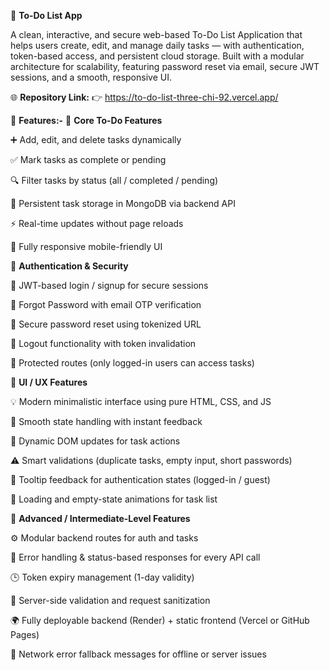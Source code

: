 📝 **To-Do List App**

A clean, interactive, and secure web-based To-Do List Application that helps users create, edit, and manage daily tasks — with authentication, token-based access, and persistent cloud storage.
Built with a modular architecture for scalability, featuring password reset via email, secure JWT sessions, and a smooth, responsive UI.

🌐 **Repository Link:** 👉 https://to-do-list-three-chi-92.vercel.app/

🚀 **Features:-**
🔹 **Core To-Do Features**

➕ Add, edit, and delete tasks dynamically

✅ Mark tasks as complete or pending

🔍 Filter tasks by status (all / completed / pending)

💾 Persistent task storage in MongoDB via backend API

⚡ Real-time updates without page reloads

📱 Fully responsive mobile-friendly UI

🔐 **Authentication & Security**

🧠 JWT-based login / signup for secure sessions

📧 Forgot Password with email OTP verification

🔑 Secure password reset using tokenized URL

🚪 Logout functionality with token invalidation

🧱 Protected routes (only logged-in users can access tasks)

🎨 **UI / UX Features**

💡 Modern minimalistic interface using pure HTML, CSS, and JS

🧭 Smooth state handling with instant feedback

🔄 Dynamic DOM updates for task actions

⚠️ Smart validations (duplicate tasks, empty input, short passwords)

🧊 Tooltip feedback for authentication states (logged-in / guest)

🧰 Loading and empty-state animations for task list

🧠 **Advanced / Intermediate-Level Features**

⚙️ Modular backend routes for auth and tasks

🧩 Error handling & status-based responses for every API call

🕒 Token expiry management (1-day validity)

🧾 Server-side validation and request sanitization

🌍 Fully deployable backend (Render) + static frontend (Vercel or GitHub Pages)

📡 Network error fallback messages for offline or server issues
